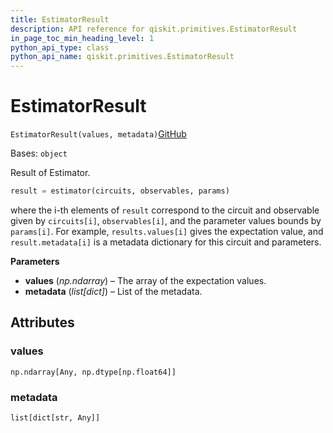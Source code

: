 ```yaml
---
title: EstimatorResult
description: API reference for qiskit.primitives.EstimatorResult
in_page_toc_min_heading_level: 1
python_api_type: class
python_api_name: qiskit.primitives.EstimatorResult
---
```


# EstimatorResult

<span id="qiskit.primitives.EstimatorResult" />

`EstimatorResult(values, metadata)`[GitHub](https://github.com/qiskit/qiskit/tree/stable/0.21/qiskit/primitives/estimator_result.py "view source code")

Bases: `object`

Result of Estimator.

```python
result = estimator(circuits, observables, params)
```

where the i-th elements of `result` correspond to the circuit and observable given by `circuits[i]`, `observables[i]`, and the parameter values bounds by `params[i]`. For example, `results.values[i]` gives the expectation value, and `result.metadata[i]` is a metadata dictionary for this circuit and parameters.

**Parameters**

*   **values** (*np.ndarray*) – The array of the expectation values.
*   **metadata** (*list\[dict]*) – List of the metadata.

## Attributes

<span id="qiskit.primitives.EstimatorResult.values" />

### values

`np.ndarray[Any, np.dtype[np.float64]]`

<span id="qiskit.primitives.EstimatorResult.metadata" />

### metadata

`list[dict[str, Any]]`

